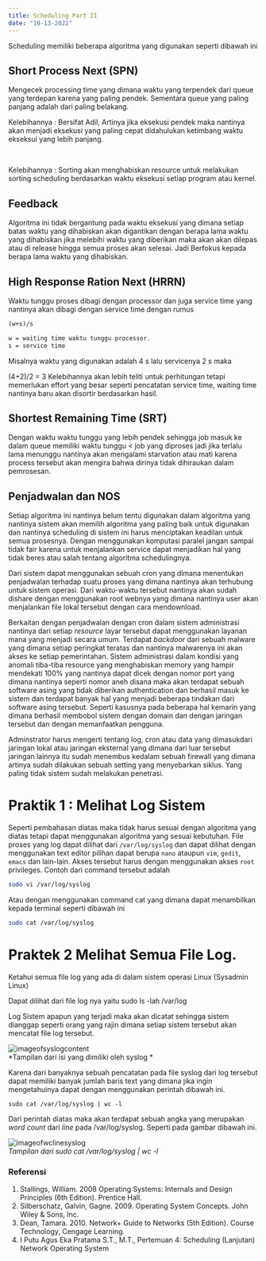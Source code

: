 ```yaml
---
title: Scheduling Part II
date: "10-13-2022"
---
```


Scheduling memiliki beberapa algoritma yang digunakan seperti dibawah ini

## Short Process Next (SPN)

Mengecek processing time yang dimana waktu yang terpendek dari queue yang terdepan karena yang paling pendek. Sementara queue yang paling panjang adalah dari paling belakang. <br>

Kelebihannya : Bersifat Adil, Artinya jika eksekusi pendek maka nantinya akan menjadi eksekusi yang paling cepat didahulukan ketimbang waktu ekseksui yang lebih panjang. 

<br>

Kelebihannya : Sorting akan menghabiskan resource untuk melakukan sorting scheduling berdasarkan waktu eksekusi setiap program atau kernel.

## Feedback

Algoritma ini tidak bergantung pada waktu eksekusi yang dimana setiap batas waktu yang dihabiskan akan digantikan dengan berapa lama waktu yang dihabiskan jika melebihi waktu yang diberikan maka akan akan dilepas atau di release hingga semua proses akan selesai. Jadi Berfokus kepada berapa lama waktu yang dihabiskan.

## High Response Ration Next (HRRN)

Waktu tunggu proses dibagi dengan processor dan juga service time yang nantinya akan dibagi dengan service time dengan rumus

```latex
(w+s)/s

w = waiting time waktu tunggu processor.
s = service time
```

Misalnya waktu yang digunakan adalah 4 s lalu servicenya 2 s maka 

(4+2)/2 = 3 Kelebihannya akan lebih teliti untuk perhitungan tetapi memerlukan effort yang besar seperti pencatatan service time, waiting time nantinya baru akan disortir berdasarkan hasil.

## Shortest Remaining Time (SRT)

Dengan waktu waktu tunggu yang lebih pendek sehingga job masuk ke dalam queue memiliki waktu tunggu < job yang diproses jadi jika terlalu lama menunggu nantinya akan mengalami starvation atau mati karena process tersebut akan mengira bahwa dirinya tidak dihiraukan dalam pemrosesan. 

## Penjadwalan dan NOS

Setiap algoritma ini nantinya belum tentu digunakan dalam algoritma yang nantinya sistem akan memilih algoritma yang paling baik untuk digunakan dan nantinya scheduling di sistem ini harus menciptakan keadilan untuk semua prosesnya. Dengan menggunakan komputasi paralel jangan sampai tidak fair karena untuk menjalankan service dapat menjadikan hal yang tidak beres atau salah tentang algoritma schedulingnya.

Dari sistem dapat menggunakan sebuah cron yang dimana menentukan penjadwalan terhadap suatu proses yang dimana nantinya akan terhubung untuk sistem operasi. Dari waktu-waktu tersebut nantinya akan sudah dishare dengan menggunakan root webnya yang dimana nantinya user akan menjalankan file lokal tersebut dengan cara mendownload.   

Berkaitan dengan penjadwalan dengan cron dalam sistem administrasi nantinya dari setiap _resource_ layar tersebut dapat menggunakan layanan mana yang menjadi secara umum. Terdapat _backdoor_ dari sebuah malware yang dimana setiap peringkat teratas dan nantinya malwarenya ini akan akses ke setiap pemerintahan. Sistem administrasi dalam kondisi yang anomali tiba-tiba resource yang menghabiskan memory yang hampir mendekati 100% yang nantinya dapat dicek dengan nomor port yang dimana nantinya seperti nomor aneh disana maka akan terdapat sebuah software asing yang tidak diberikan authentication dan berhasil masuk ke sistem dan terdapat banyak hal yang menjadi beberapa tindakan dari software asing tersebut. Seperti kasusnya pada beberapa hal kemarin yang dimana berhasil membobol sistem dengan domain dan dengan jaringan tersebut dan dengan memanfaatkan pengguna. 

Adminstrator harus mengerti tentang log, cron atau data yang dimasukdari jaringan lokal atau jaringan eksternal yang dimana dari luar tersebut jaringan lainnya itu sudah menembus kedalam sebuah firewall yang dimana artinya sudah dilakukan sebuah setting yang menyebarkan siklus. Yang paling tidak sistem sudah melakukan penetrasi.   

# Praktik 1 : Melihat Log Sistem 

Seperti pembahasan diatas maka tidak harus sesuai dengan algoritma yang diatas tetapi dapat menggunakan algoritma yang sesuai kebutuhan. 
File proses yang log dapat dilihat dari `/var/log/syslog` dan dapat dilihat dengan menggunakan text editor pilihan dapat berupa `nano` ataupun `vim`, `gedit`, `emacs` dan lain-lain. Akses tersebut harus dengan menggunakan akses `root` privileges. Contoh dari command tersebut adalah 

``` bash
sudo vi /var/log/syslog
```
    
Atau dengan menggunakan command cat yang dimana dapat menambilkan kepada terminal seperti dibawah ini

``` bash
sudo cat /var/log/syslog
```

# Praktek 2 Melihat Semua File Log.

Ketahui semua file log yang ada di dalam sistem operasi Linux (Sysadmin Linux) 

Dapat dilihat dari file log nya  yaitu sudo ls -lah /var/log

Log Sistem apapun yang terjadi maka akan dicatat sehingga sistem dianggap seperti orang yang rajin dimana setiap sistem tersebut akan mencatat file log tersebut. 

![imageofsyslogcontent](/images/syslog_content.png) <br>
*Tampilan dari isi yang dimiliki oleh syslog *

Karena dari banyaknya sebuah pencatatan pada file syslog dari log tersebut dapat memiliki banyak jumlah baris text yang dimana jika ingin mengetahuinya dapat dengan menggunakan perintah dibawah ini.

    sudo cat /var/log/syslog | wc -l

Dari perintah diatas maka akan terdapat sebuah angka yang merupakan _word count_ dari _line_ pada /var/log/syslog. Seperti pada gambar dibawah ini.

![imageofwclinesyslog](/images/line_of_syslog.png) <br>
*Tampilan dari sudo cat  /var/log/syslog | wc -l*

### Referensi 

1. Stallings, William. 2008 Operating Systems: Internals and Design Principles (6th Edition). Prentice Hall.
2. Silberschatz, Galvin, Gagne. 2009. Operating System Concepts. John Wiley & Sons, Inc.
3. Dean, Tamara. 2010. Network+ Guide to Networks (5th Edition). Course Technology, Cengage Learning.
4. I Putu Agus Eka Pratama S.T., M.T., Pertemuan 4: Scheduling (Lanjutan) Network Operating System 
